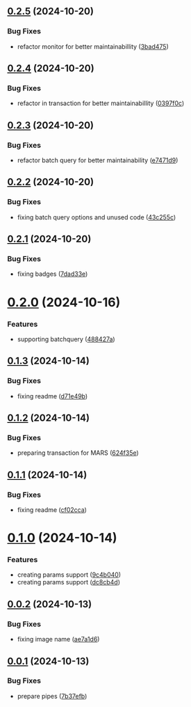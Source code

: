 ## [0.2.5](https://github.com/codibre/dotnet-grpc-sql-proxy/compare/v0.2.4...v0.2.5) (2024-10-20)


### Bug Fixes

* refactor monitor for better maintainabillity ([3bad475](https://github.com/codibre/dotnet-grpc-sql-proxy/commit/3bad4752aa886e249622f02f1696101ab28a70b6))

## [0.2.4](https://github.com/codibre/dotnet-grpc-sql-proxy/compare/v0.2.3...v0.2.4) (2024-10-20)


### Bug Fixes

* refactor in transaction for better maintainabillity ([0397f0c](https://github.com/codibre/dotnet-grpc-sql-proxy/commit/0397f0c13fa11e0775d3bc113c710c005a9f03ec))

## [0.2.3](https://github.com/codibre/dotnet-grpc-sql-proxy/compare/v0.2.2...v0.2.3) (2024-10-20)


### Bug Fixes

* refactor batch query for better maintainability ([e7471d9](https://github.com/codibre/dotnet-grpc-sql-proxy/commit/e7471d91c434a78c3445a4c8afa8ca76e8313082))

## [0.2.2](https://github.com/codibre/dotnet-grpc-sql-proxy/compare/v0.2.1...v0.2.2) (2024-10-20)


### Bug Fixes

* fixing batch query options and unused code ([43c255c](https://github.com/codibre/dotnet-grpc-sql-proxy/commit/43c255ca5bbf12af40d2c5d899b7c2f2c08e2015))

## [0.2.1](https://github.com/codibre/dotnet-grpc-sql-proxy/compare/v0.2.0...v0.2.1) (2024-10-20)


### Bug Fixes

* fixing badges ([7dad33e](https://github.com/codibre/dotnet-grpc-sql-proxy/commit/7dad33eeef2f5fe3c03f15839f80fc3d1a9c114b))

# [0.2.0](https://github.com/codibre/dotnet-grpc-sql-proxy/compare/v0.1.3...v0.2.0) (2024-10-16)


### Features

* supporting batchquery ([488427a](https://github.com/codibre/dotnet-grpc-sql-proxy/commit/488427a69cfcdd62eb5afcdc11ff7cc983021425))

## [0.1.3](https://github.com/codibre/dotnet-grpc-sql-proxy/compare/v0.1.2...v0.1.3) (2024-10-14)


### Bug Fixes

* fixing readme ([d71e49b](https://github.com/codibre/dotnet-grpc-sql-proxy/commit/d71e49b945ccd54ab57a5e31f54d0879d6593b22))

## [0.1.2](https://github.com/codibre/dotnet-grpc-sql-proxy/compare/v0.1.1...v0.1.2) (2024-10-14)


### Bug Fixes

* preparing transaction for MARS ([624f35e](https://github.com/codibre/dotnet-grpc-sql-proxy/commit/624f35e37ee2c1399670a3ad199fa018838565a5))

## [0.1.1](https://github.com/codibre/dotnet-grpc-sql-proxy/compare/v0.1.0...v0.1.1) (2024-10-14)


### Bug Fixes

* fixing readme ([cf02cca](https://github.com/codibre/dotnet-grpc-sql-proxy/commit/cf02ccaf33144d052cdcbb7d2aaa461da5553a79))

# [0.1.0](https://github.com/codibre/dotnet-grpc-sql-proxy/compare/v0.0.2...v0.1.0) (2024-10-14)


### Features

* creating params support ([9c4b040](https://github.com/codibre/dotnet-grpc-sql-proxy/commit/9c4b0406d2555d9f2d752c65b674e262e0d5e09b))
* creating params support ([dc8cb4d](https://github.com/codibre/dotnet-grpc-sql-proxy/commit/dc8cb4d5ee32c6183d257a85b348c904cbf9ec5e))

## [0.0.2](https://github.com/codibre/dotnet-grpc-sql-proxy/compare/v0.0.1...v0.0.2) (2024-10-13)


### Bug Fixes

* fixing image name ([ae7a1d6](https://github.com/codibre/dotnet-grpc-sql-proxy/commit/ae7a1d687497e5e507da9499732af8053bd56382))

## [0.0.1](https://github.com/codibre/dotnet-grpc-sql-proxy/compare/v0.0.0...v0.0.1) (2024-10-13)


### Bug Fixes

* prepare pipes ([7b37efb](https://github.com/codibre/dotnet-grpc-sql-proxy/commit/7b37efb735aac4f9170beaa1514ffb41d94a1427))
